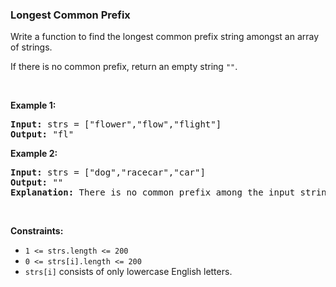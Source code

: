 
<h3>Longest Common Prefix</h3>
<div><p>Write a function to find the longest common prefix string amongst an array of strings.</p>
<p>If there is no common prefix, return an empty string <code>""</code>.</p>
<p> </p>
<p><strong>Example 1:</strong></p>
<pre><strong>Input:</strong> strs = ["flower","flow","flight"]
<strong>Output:</strong> "fl"
</pre>
<p><strong>Example 2:</strong></p>
<pre><strong>Input:</strong> strs = ["dog","racecar","car"]
<strong>Output:</strong> ""
<strong>Explanation:</strong> There is no common prefix among the input strings.
</pre>
<p> </p>
<p><strong>Constraints:</strong></p>
<ul>
<li><code>1 &lt;= strs.length &lt;= 200</code></li>
<li><code>0 &lt;= strs[i].length &lt;= 200</code></li>
<li><code>strs[i]</code> consists of only lowercase English letters.</li>
</ul>
</div>
